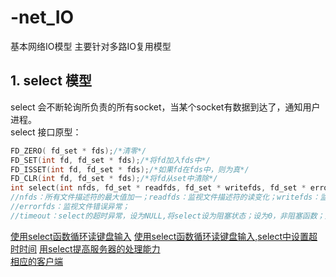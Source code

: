 # -net_IO
基本网络IO模型
主要针对多路IO复用模型

## 1. select 模型
select 会不断轮询所负责的所有socket，当某个socket有数据到达了，通知用户进程。<br>
select 接口原型：<br>
```c
FD_ZERO( fd_set * fds);/*清零*/
FD_SET(int fd, fd_set * fds);/*将fd加入fds中*/
FD_ISSET(int fd, fd_set * fds);/*如果fd在fds中，则为真*/
FD_CLR(int fd, fd_set * fds);/*将fd从set中清除*/
int select(int nfds, fd_set * readfds, fd_set * writefds, fd_set * errorfds, struct timeval *timeout);
//nfds：所有文件描述符的最大值加一；readfds：监视文件描述符的读变化；writefds：监视文件描述符的写变化；
//errorfds：监视文件错误异常；
//timeout：select的超时异常，设为NULL,将select设为阻塞状态；设为0，非阻塞函数；大于0，表示等待的超时时间
```

[使用select函数循环读键盘输入](https://github.com/liuchenjane/-net_IO/blob/master/keyboard.cpp)
[使用select函数循环读键盘输入,select中设置超时时间](https://github.com/liuchenjane/-net_IO/blob/master/keyboard1.cpp)
[用select提高服务器的处理能力](https://github.com/liuchenjane/-net_IO/blob/master/server.cpp)<br>
[相应的客户端](https://github.com/liuchenjane/-net_IO/blob/master/client.cpp)

